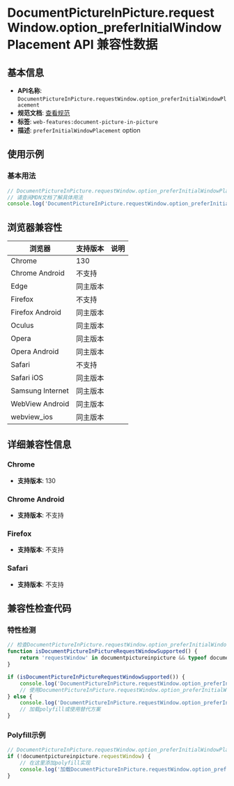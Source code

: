 # DocumentPictureInPicture.requestWindow.option_preferInitialWindowPlacement API 兼容性数据

## 基本信息

- **API名称**: `DocumentPictureInPicture.requestWindow.option_preferInitialWindowPlacement`
- **规范文档**: [查看规范](https://wicg.github.io/document-picture-in-picture/#dom-documentpictureinpictureoptions-preferinitialwindowplacement)
- **标签**: `web-features:document-picture-in-picture`
- **描述**: `preferInitialWindowPlacement` option

## 使用示例

### 基本用法

```javascript
// DocumentPictureInPicture.requestWindow.option_preferInitialWindowPlacement 使用示例
// 请查阅MDN文档了解具体用法
console.log('DocumentPictureInPicture.requestWindow.option_preferInitialWindowPlacement API');
```

## 浏览器兼容性

| 浏览器 | 支持版本 | 说明 |
|--------|----------|------|
| Chrome | 130 |  |
| Chrome Android | 不支持 |  |
| Edge | 同主版本 |  |
| Firefox | 不支持 |  |
| Firefox Android | 同主版本 |  |
| Oculus | 同主版本 |  |
| Opera | 同主版本 |  |
| Opera Android | 同主版本 |  |
| Safari | 不支持 |  |
| Safari iOS | 同主版本 |  |
| Samsung Internet | 同主版本 |  |
| WebView Android | 同主版本 |  |
| webview_ios | 同主版本 |  |

## 详细兼容性信息

### Chrome

- **支持版本**: 130

### Chrome Android

- **支持版本**: 不支持

### Firefox

- **支持版本**: 不支持

### Safari

- **支持版本**: 不支持

## 兼容性检查代码

### 特性检测

```javascript
// 检查DocumentPictureInPicture.requestWindow.option_preferInitialWindowPlacement是否支持
function isDocumentPictureInPictureRequestWindowSupported() {
    return 'requestWindow' in documentpictureinpicture && typeof documentpictureinpicture.requestWindow === 'function';
}

if (isDocumentPictureInPictureRequestWindowSupported()) {
    console.log('DocumentPictureInPicture.requestWindow.option_preferInitialWindowPlacement 支持');
    // 使用DocumentPictureInPicture.requestWindow.option_preferInitialWindowPlacement
} else {
    console.log('DocumentPictureInPicture.requestWindow.option_preferInitialWindowPlacement 不支持，需要polyfill');
    // 加载polyfill或使用替代方案
}
```

### Polyfill示例

```javascript
// DocumentPictureInPicture.requestWindow.option_preferInitialWindowPlacement polyfill
if (!documentpictureinpicture.requestWindow) {
    // 在这里添加polyfill实现
    console.log('加载DocumentPictureInPicture.requestWindow.option_preferInitialWindowPlacement polyfill');
}
```

